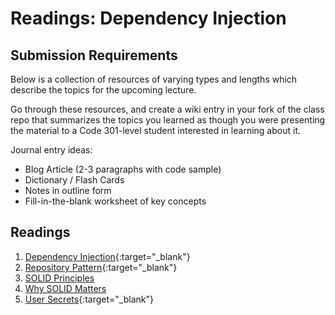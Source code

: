 # Readings: Dependency Injection

## Submission Requirements

Below is a collection of resources of varying types and lengths which describe the topics for the upcoming lecture.  

Go through these resources, and create a wiki entry in your fork of the class repo that summarizes the topics you learned as though you were presenting the material to a Code 301-level student interested in learning about it.

Journal entry ideas:
* Blog Article (2-3 paragraphs with code sample)
* Dictionary / Flash Cards
* Notes in outline form
* Fill-in-the-blank worksheet of key concepts

## Readings
1. [Dependency Injection](https://docs.microsoft.com/en-us/aspnet/core/fundamentals/dependency-injection){:target="_blank"} 
2. [Repository Pattern](https://docs.microsoft.com/en-us/aspnet/core/fundamentals/repository-pattern?view=aspnetcore-2.1){:target="_blank"} 
3. [SOLID Principles](https://www.telerik.com/blogs/30-days-of-tdd-day-five-make-your-code-solid)
4. [Why SOLID Matters](https://www.telerik.com/blogs/why-solid-matters)
3. [User Secrets](/facilitator/Resources/UserSecrets.md){:target="_blank"} 